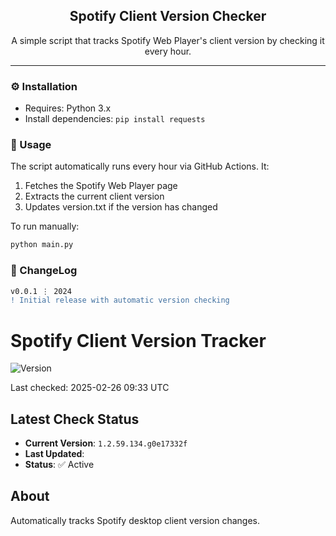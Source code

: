 <div align="center">
  <h2 align="center">Spotify Client Version Checker</h2>
  <p align="center">
    A simple script that tracks Spotify Web Player's client version by checking it every hour.
  </p>
</div>

---

### ⚙️ Installation

- Requires: Python 3.x
- Install dependencies: `pip install requests`

### 📝 Usage

The script automatically runs every hour via GitHub Actions. It:

1. Fetches the Spotify Web Player page
2. Extracts the current client version
3. Updates version.txt if the version has changed

To run manually:

```bash
python main.py
```

### 📜 ChangeLog

```diff
v0.0.1 ⋮ 2024
! Initial release with automatic version checking
```

# Spotify Client Version Tracker

![Version](https://img.shields.io/badge/Spotify%20Version-1.2.59.136.ge5199fb2-brightgreen)

Last checked: 2025-02-26 09:33 UTC

## Latest Check Status
- **Current Version**: `1.2.59.134.g0e17332f`
- **Last Updated**: <auto-update>
- **Status**: ✅ Active

## About
Automatically tracks Spotify desktop client version changes.
```
